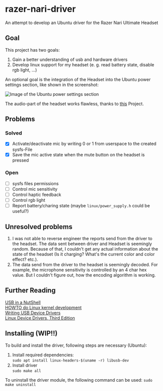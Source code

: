 # razer-nari-driver

An attempt to develop an Ubuntu driver for the Razer Nari Ultimate Headset

## Goal

This project has two goals:
1. Gain a better understanding of usb and hardware drivers
2. Develop linux support for my headset (e. g. read battery state, disable rgb light, ...)

An optional goal is the integration of the Headset into the Ubuntu power settings section, like shown in the screenshot: 

![Image of the Ubuntu power settings section](https://raw.githubusercontent.com/felixZmn/razer-nari-driver/main/images/power%20settings.png)

The audio-part of the headset works flawless, thanks to [this](https://github.com/imustafin/razer-nari-pulseaudio-profile) Project.

## Problems
### Solved
- [x] Activate/deactivate mic by writing 0 or 1 from userspace to the created sysfs-File
- [x] Save the mic active state when the mute button on the headset is pressed

### Open
- [ ] sysfs files permissions
- [ ] Control mic sensitivity
- [ ] Control haptic feedback
- [ ] Control rgb light
- [ ] Report battery/charing state (maybe `linux/power_supply.h` could be useful?)

## Unresolved problems
1. I was not able to reverse engineer the reports send from the driver to the headset. The data sent between driver and Headset is seemingly random. Because of that, I couldn't get any actual information about the state of the headset (Is it charging? What's the current color and color effect? etc.).
2. The data send from the driver to the headset is seemingly decoded. For example, the microphone sensitivity is controlled by an 4 char hex value. But I couldn't figure out, how the encoding algorithm is working.

## Further Reading

[USB in a NutShell](https://www.beyondlogic.org/usbnutshell/usb1.shtml#Introduction)\
[HOWTO do Linux kernel development](https://www.kernel.org/doc/html/v4.16/process/howto.html)\
[Writing USB Device Drivers](https://www.kernel.org/doc/html/v4.16/driver-api/usb/writing_usb_driver.html)\
[Linux Device Drivers, Third Edition](https://lwn.net/Kernel/LDD3/)

## Installing (WIP!!)

To build and install the driver, following steps are necessary (Ubuntu):

1. Install required dependencies: \
   `sudo apt install linux-headers-$(uname -r) libusb-dev`
2. Install driver\
   `sudo make all`

To uninstall the driver module, the following command can be used:
`sudo make uninstall`
